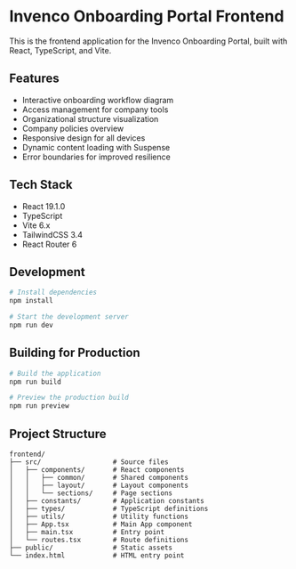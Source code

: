 # Invenco Onboarding Portal Frontend

This is the frontend application for the Invenco Onboarding Portal, built with React, TypeScript, and Vite.

## Features

- Interactive onboarding workflow diagram
- Access management for company tools
- Organizational structure visualization
- Company policies overview
- Responsive design for all devices
- Dynamic content loading with Suspense
- Error boundaries for improved resilience

## Tech Stack

- React 19.1.0
- TypeScript
- Vite 6.x
- TailwindCSS 3.4
- React Router 6

## Development

```bash
# Install dependencies
npm install

# Start the development server
npm run dev
```

## Building for Production

```bash
# Build the application
npm run build

# Preview the production build
npm run preview
```

## Project Structure

```
frontend/
├── src/                  # Source files
│   ├── components/       # React components
│   │   ├── common/       # Shared components
│   │   ├── layout/       # Layout components
│   │   └── sections/     # Page sections
│   ├── constants/        # Application constants
│   ├── types/            # TypeScript definitions
│   ├── utils/            # Utility functions
│   ├── App.tsx           # Main App component
│   ├── main.tsx          # Entry point
│   └── routes.tsx        # Route definitions
├── public/               # Static assets
└── index.html            # HTML entry point
```
